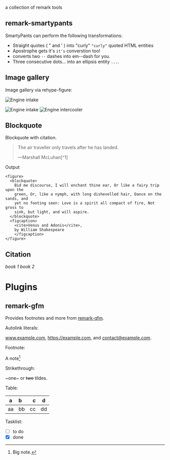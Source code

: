a collection of remark tools

## remark-smartypants

SmartyPants can perform the following transformations:

- Straight quotes ( " and ' ) into "curly" `"curly"` quoted HTML entities
- Apostrophe gets it's `it's` converstion too!
- converts two `--` dashes into em--dash for you.
- Three consecutive dots... into an ellipsis entity `...`.

## Image gallery

Image gallery via rehype-figure:

![Engine intake](/static/images/2015-08-15-raspec-impreza-engine-intake.jpg)

![Engine intake](/static/images/2015-08-15-raspec-impreza-engine-intake.jpg)
![Engine intercooler](/static/images/2015-08-15-raspec-impreza-engine-intercooler.jpg)

## Blockquote

Blockquote with citation.

> The air traveller only travels after he has landed.
>
> <figcaption>—Marshall McLuhan[^1]</figcaption>

[^1]:
    McLuhan, Marshall, and Lewis H. Lapham.
    _Understanding Media: the Extensions of Man_.
    Cambridge, Mass: MIT Press,
    Print. 1994.

Output

```
<figure>
  <blockquote>
    Bid me discourse, I will enchant thine ear, Or like a fairy trip upon the
    green, Or, like a nymph, with long dishevelled hair, Dance on the sands, and
    yet no footing seen: Love is a spirit all compact of fire, Not gross to
    sink, but light, and will aspire.
  </blockquote>
  <figcaption>
    <cite>Venus and Adonis</cite>,
    by William Shakespeare
    </figcaption>
</figure>
```

## Citation

<cite>book 1 </cite>
<cite>book 2 </cite>

# Plugins

## remark-gfm

Provides footnotes and more from [remark-gfm](https://github.com/remarkjs/remark-gfm).

Autolink literals:

www.example.com, https://example.com, and contact@example.com.

Footnote:

A note[^ipsum]

[^ipsum]: Big note.

Strikethrough:

~one~ or ~~two~~ tildes.

Table:

| a   | b   |   c |  d  |
| --- | :-- | --: | :-: |
| aa  | bb  |  cc | dd  |

Tasklist:

- [ ] to do
- [x] done
